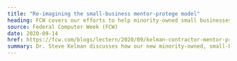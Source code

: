 ```yaml
---
title: "Re-imagining the small-business mentor-protege model"
heading: FCW covers our efforts to help minority-owned small businesses succeed
source: Federal Computer Week (FCW)
date: 2020-09-14
href: https://fcw.com/blogs/lectern/2020/09/kelman-contractor-mentor-protege.aspx
summary: Dr. Steve Kelman discusses how our new minority-owned, small-business incubator program, called Guidelight, could change the federal government’s mentor-protégé model.
---
```

